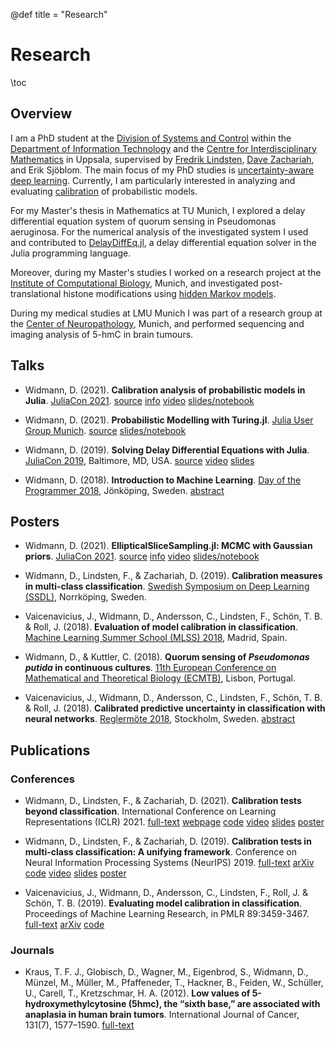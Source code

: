 @def title = "Research"

# Research

\toc

## Overview

I am a PhD student at the [Division of Systems and Control](https://www.it.uu.se/research/systems_and_control)
within the [Department of Information Technology](https://www.it.uu.se) and the
[Centre for Interdisciplinary Mathematics](https://www.math.uu.se/CIM) in Uppsala,
supervised by [Fredrik Lindsten](https://liu.se/en/employee/freli29),
[Dave Zachariah](http://www.it.uu.se/katalog/davza513), and Erik Sjöblom. The main focus of my PhD studies is [uncertainty-aware deep learning](http://www.math.uu.se/digitalAssets/396/c_396868-l_1-k_lindsten.pdf). Currently, I
am particularly interested in analyzing and evaluating
[calibration](https://en.wikipedia.org/wiki/Calibration_(statistics)) of
probabilistic models.

For my Master's thesis in Mathematics at TU Munich, I explored a delay
differential equation system of quorum sensing in Pseudomonas
aeruginosa. For the numerical analysis of the investigated system I used
and contributed to
[DelayDiffEq.jl](https://github.com/JuliaDiffEq/DelayDiffEq.jl), a delay
differential equation solver in the Julia programming language.

Moreover, during my Master's studies I worked on a research project at
the
[Institute of Computational Biology](https://www.helmholtz-muenchen.de/icb/index.html),
Munich, and investigated post-translational histone modifications using
[hidden Markov models](https://www.biorxiv.org/content/10.1101/038612v1).

During my medical studies at LMU Munich I was part of a research group
at the
[Center of Neuropathology](https://www.en.neuropathologie.med.uni-muenchen.de/index.html),
Munich, and performed sequencing and imaging analysis of 5-hmC in brain
tumours.

## Talks

- Widmann, D. (2021). **Calibration analysis of probabilistic models in Julia**.
  [JuliaCon 2021](https://juliacon.org/2021/).
  [source](https://github.com/devmotion/Talks/tree/main/2021/07/Calibration)
  [info](https://pretalx.com/juliacon2021/talk/8BWJXP/)
  [video](https://www.youtube.com/watch?v=PrLsXFvwzuA)
  [slides/notebook](https://talks.widmann.dev/2021/07/calibration/)

- Widmann, D. (2021). **Probabilistic Modelling with Turing.jl**.
  [Julia User Group Munich](https://www.meetup.com/Julia-User-Group-Munich/).
  [source](https://github.com/devmotion/Talks/tree/main/2021/07/Turing)
  [slides/notebook](https://talks.widmann.dev/2021/07/turing/)

- Widmann, D. (2019). **Solving Delay Differential Equations with
  Julia**. [JuliaCon 2019](https://juliacon.org/2019/), Baltimore, MD,
  USA.
  [source](https://github.com/devmotion/JuliaCon2019)
  [video](https://www.youtube.com/watch?v=8srePpkofIU)
  [slides](https://github.com/devmotion/JuliaCon2019/raw/master/presentation.pdf)

- Widmann, D. (2018). **Introduction to Machine Learning**. [Day of the Programmer 2018](https://dayoftheprogrammer.se/2018/), Jönköping, Sweden.
  [abstract](https://dayoftheprogrammer.se/2018-talare/david-widmann/)

## Posters

- Widmann, D. (2021). **EllipticalSliceSampling.jl: MCMC with Gaussian priors**.
  [JuliaCon 2021](https://juliacon.org/2021/).
  [source](https://github.com/devmotion/Talks/tree/main/2021/07/EllipticalSliceSampling)
  [info](https://pretalx.com/juliacon2021/talk/review/LDSE33F9WVR8F8EQUXAPVNDLCDSG8ZRC)
  [video](https://juliacon2020-uploads.s3.us-east-2.amazonaws.com/public/%20EllipticalSliceSampling.jl%3A%20MCMC%20with%20Gaussian%20priors%3A%20EllipticalSliceSampling_BetterQuality.mp4)
  [slides/notebook](https://talks.widmann.dev/2021/07/ellipticalslicesampling/)

- Widmann, D., Lindsten, F., & Zachariah, D. (2019). **Calibration measures in multi-class
  classification**. [Swedish Symposium on Deep Learning (SSDL)](http://ssba.org.se/ssdl2019), Norrköping, Sweden.

- Vaicenavicius, J., Widmann, D., Andersson, C., Lindsten, F., Schön, T. B. & Roll, J.
  (2018). **Evaluation of model calibration in classification**. [Machine Learning Summer School (MLSS) 2018](http://mlss.ii.uam.es/mlss2018/index.html), Madrid, Spain.

- Widmann, D., & Kuttler, C. (2018). **Quorum sensing of *Pseudomonas putida* in continuous
  cultures**.
  [11th European Conference on Mathematical and Theoretical Biology (ECMTB)](https://ecmtb2018.org), Lisbon, Portugal.

- Vaicenavicius, J., Widmann, D., Andersson, C., Lindsten, F., Schön, T. B. & Roll, J.
  (2018). **Calibrated predictive uncertainty in classification with neural networks**.
  [Reglermöte 2018](https://www.kth.se/eecs/om-oss/konferenser-och-event/reglermotet/reglermote-2018-1.738055), Stockholm, Sweden.
  [abstract](https://easychair.org/smart-program/RM18/2018-06-20.html#talk:73774)

## Publications

### Conferences

- Widmann, D., Lindsten, F., & Zachariah, D. (2021). **Calibration tests beyond classification**. International Conference on Learning Representations (ICLR) 2021.
  [full-text](https://openreview.net/forum?id=-bxf89v3Nx)
  [webpage](https://devmotion.github.io/Calibration_ICLR2021)
  [code](https://github.com/devmotion/Calibration_ICLR2021)
  [video](https://iclr.cc/virtual/2021/poster/2682)
  [slides](https://github.com/devmotion/Calibration_ICLR2021/raw/main/slides/main.pdf)
  [poster](https://github.com/devmotion/Calibration_ICLR2021/raw/main/poster/main.pdf)

- Widmann, D., Lindsten, F., & Zachariah, D. (2019). **Calibration tests
  in multi-class classification: A unifying framework**.
  Conference on Neural Information Processing Systems (NeurIPS) 2019.
  [full-text](http://papers.nips.cc/paper/9392-calibration-tests-in-multi-class-classification-a-unifying-framework)
  [arXiv](http://arxiv.org/abs/1910.11385)
  [code](https://github.com/devmotion/CalibrationPaper)
  [video](https://vimeo.com/369295144)
  [slides](https://github.com/devmotion/CalibrationPaper/raw/master/slides/spotlight.pdf)
  [poster](https://github.com/devmotion/CalibrationPaper/raw/master/poster/neurips.pdf)

- Vaicenavicius, J., Widmann, D., Andersson, C., Lindsten, F., Roll, J. &
  Schön, T. B. (2019). **Evaluating model calibration in classification**.
  Proceedings of Machine Learning Research, in PMLR 89:3459-3467.
  [full-text](http://proceedings.mlr.press/v89/vaicenavicius19a.html)
  [arXiv](https://arxiv.org/abs/1902.06977)
  [code](https://github.com/uu-sml/calibration)

### Journals

- Kraus, T. F. J., Globisch, D., Wagner, M., Eigenbrod, S., Widmann, D.,
  Münzel, M., Müller, M., Pfaffeneder, T., Hackner, B., Feiden, W.,
  Schüller, U., Carell, T., Kretzschmar, H. A. (2012). **Low values of
  5-hydroxymethylcytosine (5hmc), the “sixth base,” are associated with
  anaplasia in human brain tumors**. International Journal of Cancer,
  131(7), 1577–1590.
  [full-text](https://doi.org/10.1002/ijc.27429)
